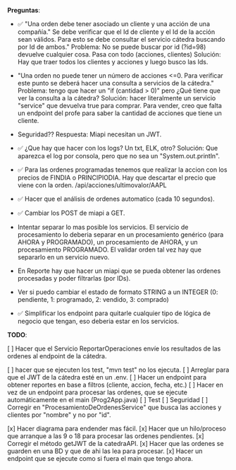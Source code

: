 **Preguntas**:

- ✅ "Una orden debe tener asociado un cliente y una acción de una compañía."
  Se debe verificar que el Id de cliente y el Id de la acción sean válidos. Para esto se debe consultar el servicio cátedra buscando por Id de ambos."
  Problema: No se puede buscar por id (?id=98) devuelve cualquier cosa. Pasa con todo (acciones, clientes)
  Solución: Hay que traer todos los clientes y acciones y luego busco las Ids.

- "Una orden no puede tener un número de acciones <=0. Para verificar este punto se deberá hacer una consulta a servicios de la cátedra."
  Problema: tengo que hacer un "if (cantidad > 0)" pero ¿Qué tiene que ver la consulta a la cátedra?
  Solución: hacer literalmente un servicio "service" que devuelva true para comprar. Para vender, creo que falta un endpoint del profe para saber la cantidad de acciones que tiene un cliente.

- Seguridad??
  Respuesta: Miapi necesitan un JWT.

- ✅ ¿Que hay que hacer con los logs? Un txt, ELK, otro?
  Solución: Que aparezca el log por consola, pero que no sea un "System.out.println".

- ✅ Para las ordenes programadas tenemos que realizar la accion con los precios de FINDIA o PRINCIPIODIA. Hay que descartar el precio que viene con la orden.
  /api/acciones/ultimovalor/AAPL

- ✅ Hacer que el análisis de ordenes automatico (cada 10 segundos).

- ✅ Cambiar los POST de miapi a GET.

- Intentar separar lo mas posible los servicios. El servicio de procesamiento lo deberia separar en un procesamiento genérico (para AHORA y PROGRAMADO), un procesamiento de AHORA, y un procesamiento PROGRAMADO. El validar orden tal vez hay que separarlo en un servicio nuevo.

- En Reporte hay que hacer un miapi que se pueda obtener las ordenes procesadas y poder filtrarlas (por IDs).

- Ver si puedo cambiar el estado de formato STRING a un INTEGER (0: pendiente, 1: programado, 2: vendido, 3: comprado)

- ✅ Simplificar los endpoint para quitarle cualquier tipo de lógica de negocio que tengan, eso deberia estar en los servicios.

**TODO**:

[ ] Hacer que el Servicio ReportarOperaciones envíe los resultados de las ordenes al endpoint de la cátedra.

[ ] hacer que se ejecuten los test, "mvn test" no los ejecuta.
[ ] Arreglar para que el JWT de la cátedra esté en un .env.
[ ] Hacer un endpoint para obtener reportes en base a filtros (cliente, accion, fecha, etc.)
[ ] Hacer en vez de un endpoint para procesar las ordenes, que se ejecute automáticamente en el main (Prog2App.java)
[ ] Test
[ ] Seguridad
[ ] Corregir en "ProcesamientoDeOrdenesService" que busca las acciones y clientes por "nombre" y no por "id".

[x] Hacer diagrama para endender mas fácil.
[x] Hacer que un hilo/proceso que arranque a las 9 o 18 para procesar las ordenes pendientes.
[x] Corregir el método getJWT de la catedraAPI.
[x] Hacer que las ordenes se guarden en una BD y que de ahi las lea para procesar.
[x] Hacer un endpoint que se ejecute como si fuera el main que tengo ahora.
